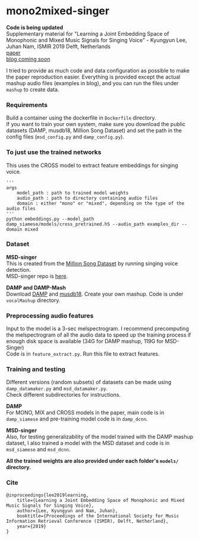 # mono2mixed-singer

**Code is being updated**   
Supplementary material for "Learning a Joint Embedding Space of Monophonic and Mixed Music Signals for Singing Voice" - Kyungyun Lee, Juhan Nam, ISMIR 2019 Delft, Netherlands   
[paper](http://archives.ismir.net/ismir2019/paper/000034.pdf)  
[blog coming soon]()

I tried to provide as much code and data configuration as possible to make the paper reproduction easier. Everything is provided except the actual mashup audio files (examples in blog), and you can run the files under `mashup` to create data.  


### Requirements
Build a container using the dockerfile in `Dockerfile` directory.   
If you want to train your own system, make sure you download the public datasets (DAMP, musdb18, Million Song Dataset) and set the path in the config files (`msd_config.py` and `damp_config.py`).   

### To just use the trained networks
This uses the CROSS model to extract feature embeddings for singing voice. 
```
'''
args
    model_path : path to trained model weights
    audio_path : path to directory containing audio files
    domain : either "mono" or "mixed", depending on the type of the audio files
'''
python embeddings.py --model_path damp_siamese/models/cross_pretrained.h5 --audio_path examples_dir --domain mixed
```

### Dataset
**MSD-singer**   
This is created from the [Million Song Dataset](http://millionsongdataset.com/) by running singing voice detection.    
MSD-singer repo is [here](https://github.com/kyungyunlee/MSD-singer).   

**DAMP and DAMP-Mash**    
Download [DAMP]() and [musdb18](). Create your own mashup. Code is under `vocalMashup` directory.  

### Preprocessing audio features  
Input to the model is a 3-sec melspectrogram. I recommend precomputing the melspectrogram of all the audio data to speed up the training process if enough disk space is available (34G for DAMP mashup, 119G for MSD-Singer)     
Code is in `feature_extract.py`. Run this file to extract features.    


### Training and testing
Different versions (random subsets) of datasets can be made using `damp_datamaker.py` and `msd_datamaker.py`.   
Check different subdirectories for instructions. 

**DAMP**   
For MONO, MIX and CROSS models in the paper, main code is in `damp_siamese` and pre-training model code is in `damp_dcnn`.   

**MSD-singer**   
Also, for testing generalizability of the model trained with the DAMP mashup dataset, I also trained a model with the MSD dataset and code is in `msd_siamese` and `msd_dcnn`.    

**All the trained weights are also provided under each folder's `models/` directory.** 


### Cite
```
@inproceedings{lee2019learning,
    title={Learning a Joint Embedding Space of Monophonic and Mixed Music Signals for Singing Voice},
    author={Lee, Kyungyun and Nam, Juhan},
    booktitle={Proceedings of the International Society for Music Information Retrieval Conference (ISMIR), Delft, Netherland},
    year={2019}
}
```
